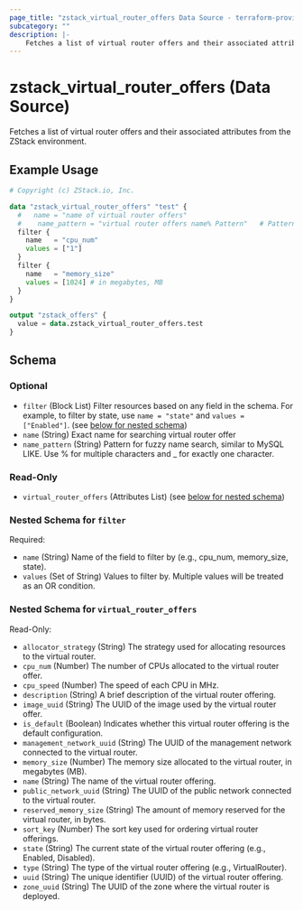 ```yaml
---
page_title: "zstack_virtual_router_offers Data Source - terraform-provider-zstack"
subcategory: ""
description: |-
    Fetches a list of virtual router offers and their associated attributes from the ZStack environment.
---
```


# zstack_virtual_router_offers (Data Source)

Fetches a list of virtual router offers and their associated attributes from the ZStack environment.

## Example Usage

```terraform
# Copyright (c) ZStack.io, Inc.

data "zstack_virtual_router_offers" "test" {
  #   name = "name of virtual router offers"
  #    name_pattern = "virtual router offers name% Pattern"   # Pattern for fuzzy name search, similar to MySQL LIKE. Use % for multiple characters and _ for exactly one character.
  filter {
    name   = "cpu_num"
    values = ["1"]
  }
  filter {
    name   = "memory_size"
    values = [1024] # in megabytes, MB
  }
}

output "zstack_offers" {
  value = data.zstack_virtual_router_offers.test
}
```

<!-- schema generated by tfplugindocs -->
## Schema

### Optional

- `filter` (Block List) Filter resources based on any field in the schema. For example, to filter by state, use `name = "state"` and `values = ["Enabled"]`. (see [below for nested schema](#nestedblock--filter))
- `name` (String) Exact name for searching virtual router offer
- `name_pattern` (String) Pattern for fuzzy name search, similar to MySQL LIKE. Use % for multiple characters and _ for exactly one character.

### Read-Only

- `virtual_router_offers` (Attributes List) (see [below for nested schema](#nestedatt--virtual_router_offers))

<a id="nestedblock--filter"></a>
### Nested Schema for `filter`

Required:

- `name` (String) Name of the field to filter by (e.g., cpu_num, memory_size, state).
- `values` (Set of String) Values to filter by. Multiple values will be treated as an OR condition.


<a id="nestedatt--virtual_router_offers"></a>
### Nested Schema for `virtual_router_offers`

Read-Only:

- `allocator_strategy` (String) The strategy used for allocating resources to the virtual router.
- `cpu_num` (Number) The number of CPUs allocated to the virtual router offer.
- `cpu_speed` (Number) The speed of each CPU in MHz.
- `description` (String) A brief description of the virtual router offering.
- `image_uuid` (String) The UUID of the image used by the virtual router offer.
- `is_default` (Boolean) Indicates whether this virtual router offering is the default configuration.
- `management_network_uuid` (String) The UUID of the management network connected to the virtual router.
- `memory_size` (Number) The memory size allocated to the virtual router, in megabytes (MB).
- `name` (String) The name of the virtual router offering.
- `public_network_uuid` (String) The UUID of the public network connected to the virtual router.
- `reserved_memory_size` (String) The amount of memory reserved for the virtual router, in bytes.
- `sort_key` (Number) The sort key used for ordering virtual router offerings.
- `state` (String) The current state of the virtual router offering (e.g., Enabled, Disabled).
- `type` (String) The type of the virtual router offering (e.g., VirtualRouter).
- `uuid` (String) The unique identifier (UUID) of the virtual router offering.
- `zone_uuid` (String) The UUID of the zone where the virtual router is deployed.



